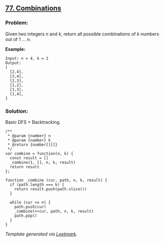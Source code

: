 [77. Combinations](https://leetcode.com/problems/combinations/description/)
---------------------------------------------------------------------------

### Problem:

Given two integers *n* and *k*, return all possible combinations of *k* numbers out of 1 … *n*.

**Example:**

    Input: n = 4, k = 2
    Output:
    [
      [2,4],
      [3,4],
      [2,3],
      [1,2],
      [1,3],
      [1,4],
    ]

### Solution:

Basic DFS + Backtracking.

    /**
     * @param {number} n
     * @param {number} k
     * @return {number[][]}
     */
    var combine = function(n, k) {
      const result = []
      _combine(1, [], n, k, result)
      return result
    };

    function _combine (cur, path, n, k, result) {
      if (path.length === k) {
        return result.push(path.slice())
      }

      while (cur <= n) {
        path.push(cur)
        _combine(++cur, path, n, k, result)
        path.pop()
      }
    }

*Template generated via [Leetmark](https://github.com/crimx/crx-leetmark).*
